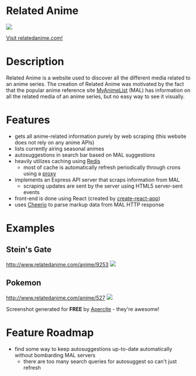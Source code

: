 # Related Anime
<img src="https://aprc.it/api/1200x630/http://relatedanime.com/">

[Visit relatedanime.com!](http://www.relatedanime.com/)

# Description
Related Anime is a website used to discover all the different media related to an anime series.
The creation of Related Anime was motivated by the fact that the popular anime reference site [MyAnimeList](https://myanimelist.net/) (MAL) has information on all the related media of an anime series, but no easy way to see it visually.

# Features
- gets all anime-related information purely by web scraping (this website does not rely on any anime APIs)
- lists currently airing seasonal animes
- autosuggestions in search bar based on MAL suggestions
- heavily utilizes caching using [Redis](https://redis.io/)
  - most of cache is automatically refresh periodically through crons using a [proxy](https://github.com/Fondson/relatedanime-proxy)
- implements an Express API server that scraps information from MAL
  - scraping updates are sent by the server using HTML5 server-sent events
- front-end is done using React (created by [create-react-app](https://github.com/facebookincubator/create-react-app))
- uses [Cheerio](https://github.com/cheeriojs/cheerio) to parse markup data from MAL HTTP response

# Examples
## Stein's Gate
http://www.relatedanime.com/anime/9253
<img src="https://aprc.it/api/1200x630/http://www.relatedanime.com/anime/9253"> 
## Pokemon
http://www.relatedanime.com/anime/527
<img src="https://aprc.it/api/1200x630/http://www.relatedanime.com/anime/527"> 

Screenshot generated for **FREE** by [Apercite](https://apercite.fr/en/) - they're awesome!

# Feature Roadmap
- find some way to keep autosuggestions up-to-date automatically without bombarding MAL servers
  - there are too many search queries for autosuggest so can't just refresh
